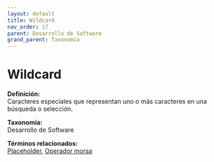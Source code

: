 ```yaml
---
layout: default
title: Wildcard
nav_order: 17
parent: Desarrollo de Software
grand_parent: Taxonomía
---
```


# Wildcard

**Definición:**  
Caracteres especiales que representan uno o más caracteres en una búsqueda o selección.

**Taxonomía:**  
Desarrollo de Software

**Términos relacionados:**  
[Placeholder](https://maleniski.github.io/diccionario-angl-tec-mx/docs/taxonomia/desarrollo--de--software/placeholder.html), [Operador morsa](https://maleniski.github.io/diccionario-angl-tec-mx/docs/taxonomia/desarrollo--de--software/operador-morsa.html)
